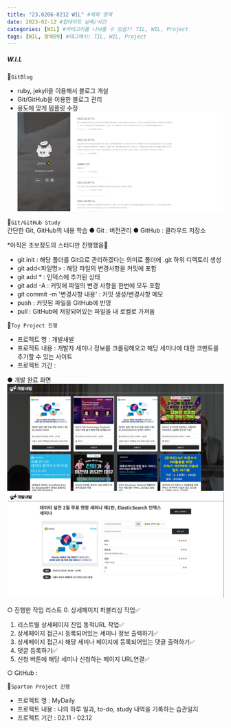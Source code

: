 ```yaml
---
title: "23.0206-0212 WIL" #제목 영역
date: 2023-02-12 #업데이트 날짜/시간
categories: [WIL] #카테고리를 나눠줄 수 있음?! TIL, WIL, Project
tags: [WIL, 항해99] #태그예시: TIL, WIL, Project
---
```


<h5><strong>W.I.L</strong></h5>

📌`GitBlog`

- ruby, jekyll을 이용해서 블로그 개설
- Git/GitHub을 이용한 블로그 관리
- 용도에 맞게 템플릿 수정
  <img src="https://github.com/kim-junz/kim-junz.github.io/blob/main/_posts/2023/post_img/23-02-12/01.png?raw=true">

📌`Git/GitHub Study`  
간단한 Git, GitHub의 내용 학습
● Git : 버전관리
● GitHub : 클라우드 저장소

\*아직은 초보정도의 스터디만 진행했음🤯

- git init : 해당 폴더를 Git으로 관리하겠다는 의미로 폴더에 .git 하위 디렉토리 생성
- git add<파일명> : 해당 파일의 변경사항을 커밋에 포함
- git add \* : 인덱스에 추가된 상태
- git add -A : 커밋에 파일의 변경 사항을 한번에 모두 포함
- git commit -m '변경사항 내용' : 커밋 생성/변경사항 메모
- push : 커밋된 파일을 GitHub에 반영
- pull : GitHub에 저장되어있는 파일을 내 로컬로 가져옴

📌`Toy Project 진행`

- 프로젝트 명 : 개발새발
- 프로젝트 내용 : 개발자 세미나 정보를 크롤링해오고 해당 세미나에 대한 코멘트를 추가할 수 있는 사이트
- 프로젝트 기간 :

● 개발 완료 화면
<img src="https://github.com/kim-junz/kim-junz.github.io/blob/main/_posts/2023/post_img/23-02-09/01.png?raw=true">
<img src="https://github.com/kim-junz/kim-junz.github.io/blob/main/_posts/2023/post_img/23-02-09/02.png?raw=true">

○ 진행한 작업 리스트 0. 상세페이지 퍼블리싱 작업✅

1. 리스트별 상세페이지 진입 동적URL 작업✅
2. 상세페이지 접근시 등록되어있는 세미나 정보 출력하기✅
3. 상세페이지 접근시 해당 세미나 페이지에 등록되어있는 댓글 출력하기✅
4. 댓글 등록하기✅
5. 신청 버튼에 해당 세미나 신청하는 페이지 URL연결✅

○ GitHub :

📌`Sparton Project 진행`

- 프로젝트 명 : MyDaily
- 프로젝트 내용 : 나의 하루 일과, to-do, study 내역을 기록하는 습관일지
- 프로젝트 기간 : 02.11 - 02.12
